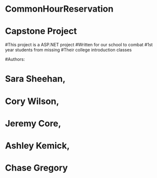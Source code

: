 # CommonHourReservation
# Capstone Project

#This project is a ASP.NET project
#Written for our school to combat
#1st year students from missing
#Their college introduction classes


#Authors:
#	Sara Sheehan,
#	Cory Wilson, 
#	Jeremy Core,
#	Ashley Kemick,
#	Chase Gregory

